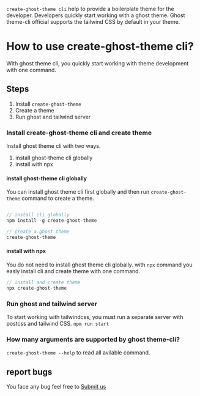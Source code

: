 `create-ghost-theme cli` help to provide a boilerplate theme for the developer. Developers quickly start working with a ghost theme. Ghost theme-cli official supports the tailwind CSS by default in your theme.

# How to use create-ghost-theme cli?
With ghost theme cli, you quickly start working with theme development with one command.

## Steps
1. Install `create-ghost-theme`
2. Create a theme
3. Run ghost and tailwind server

### Install create-ghost-theme cli and create theme
Install ghost theme cli with two ways. 
1. install ghost-theme cli  globally 
2. install with npx 

#### install ghost-theme cli  globally 
You can install ghost theme cli first globally and then run `create-ghost-theme` command to create a theme.

```javascript 

// install cli globally
npm install -g create-ghost-theme

// create a ghost theme
create-ghost-theme 
```
#### install with npx 
You do not need to install ghost theme cli globally. with `npx` command you easly install cli and create theme with one command.
```javascript 
// install and create theme
npx create-ghost-theme
```

### Run ghost and tailwind server
To start working with tailwindcss, you must run a separate server with postcss and tailwind CSS.
`npm run start`


### How many arguments are supported by ghost theme-cli?
`create-ghost-theme --help` to read all avilable command.

## report bugs 
You face any bug feel free to [Submit us](https://github.com/officialrajdeepsingh/create-ghost-theme/discussions/categories/bug)
